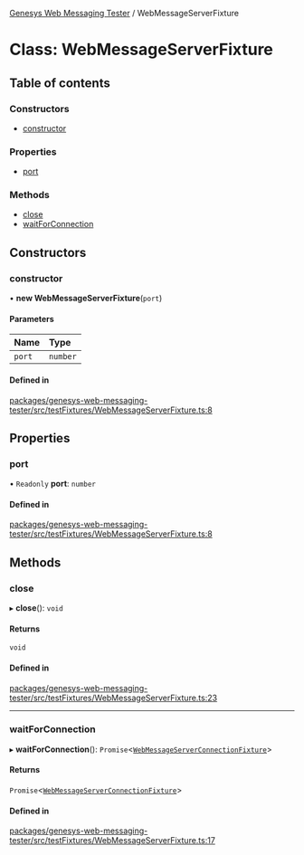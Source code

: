 [Genesys Web Messaging Tester](../README.md) / WebMessageServerFixture

# Class: WebMessageServerFixture

## Table of contents

### Constructors

- [constructor](WebMessageServerFixture.md#constructor)

### Properties

- [port](WebMessageServerFixture.md#port)

### Methods

- [close](WebMessageServerFixture.md#close)
- [waitForConnection](WebMessageServerFixture.md#waitforconnection)

## Constructors

### constructor

• **new WebMessageServerFixture**(`port`)

#### Parameters

| Name | Type |
| :------ | :------ |
| `port` | `number` |

#### Defined in

[packages/genesys-web-messaging-tester/src/testFixtures/WebMessageServerFixture.ts:8](https://github.com/ovotech/genesys-web-messaging-tester/blob/main/packages/genesys-web-messaging-tester/src/testFixtures/WebMessageServerFixture.ts#L8)

## Properties

### port

• `Readonly` **port**: `number`

#### Defined in

[packages/genesys-web-messaging-tester/src/testFixtures/WebMessageServerFixture.ts:8](https://github.com/ovotech/genesys-web-messaging-tester/blob/main/packages/genesys-web-messaging-tester/src/testFixtures/WebMessageServerFixture.ts#L8)

## Methods

### close

▸ **close**(): `void`

#### Returns

`void`

#### Defined in

[packages/genesys-web-messaging-tester/src/testFixtures/WebMessageServerFixture.ts:23](https://github.com/ovotech/genesys-web-messaging-tester/blob/main/packages/genesys-web-messaging-tester/src/testFixtures/WebMessageServerFixture.ts#L23)

___

### waitForConnection

▸ **waitForConnection**(): `Promise`<[`WebMessageServerConnectionFixture`](WebMessageServerConnectionFixture.md)\>

#### Returns

`Promise`<[`WebMessageServerConnectionFixture`](WebMessageServerConnectionFixture.md)\>

#### Defined in

[packages/genesys-web-messaging-tester/src/testFixtures/WebMessageServerFixture.ts:17](https://github.com/ovotech/genesys-web-messaging-tester/blob/main/packages/genesys-web-messaging-tester/src/testFixtures/WebMessageServerFixture.ts#L17)

